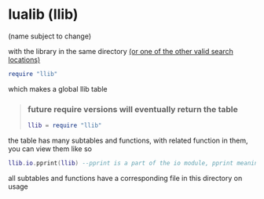 # lualib (llib) 
(name subject to change)

with the library in the same directory [(or one of the other valid search locations)](https://www.lua.org/pil/8.1.html)

```lua
require "llib"
```

which makes a global llib table

> ### future require versions will eventually return the table
> ```lua
> llib = require "llib"
> ```

the table has many subtables and functions, with related function in them, you can view them like so

```lua
llib.io.pprint(llib) --pprint is a part of the io module, pprint meaning pretty print
```

all subtables and functions have a corresponding file in this directory on usage

